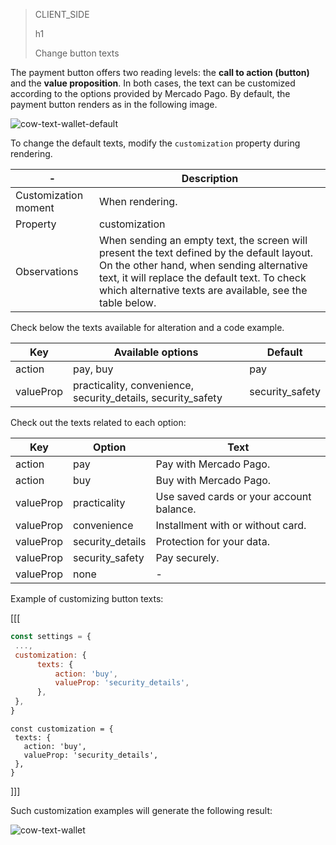 > CLIENT_SIDE
>
> h1
>
> Change button texts

The payment button offers two reading levels: the **call to action (button)** and the **value proposition**. In both cases, the text can be customized according to the options provided by Mercado Pago. By default, the payment button renders as in the following image.

![cow-text-wallet-default](cow/cow-text-wallet-default.en.jpg)

To change the default texts, modify the `customization` property during rendering.

| - | Description |
| --- |--- | 
| Customization moment | When rendering. |
| Property | customization |
| Observations | When sending an empty text, the screen will present the text defined by the default layout. On the other hand, when sending alternative text, it will replace the default text. To check which alternative texts are available, see the table below. |

Check below the texts available for alteration and a code example.

| Key | Available options | Default |
| --- |--- | --- | 
| action | pay, buy | pay |
| valueProp | practicality, convenience, security_details, security_safety | security_safety |

Check out the texts related to each option:

| Key | Option | Text |
| --- |--- | --- |
| action | pay | Pay with Mercado Pago. |
| action | buy | Buy with Mercado Pago. |
| valueProp | practicality| Use saved cards or your account balance. |
| valueProp | convenience | Installment with or without card. |
| valueProp | security_details | Protection for your data. |
| valueProp | security_safety| Pay securely. |
| valueProp | none | - |

Example of customizing button texts:

[[[
```Javascript
const settings = {
 ...,
 customization: {
      texts: {
          action: 'buy',
          valueProp: 'security_details',
      },
 },
}
```
```react-jsx
const customization = {
 texts: {
   action: 'buy',
   valueProp: 'security_details',
 },
}
```
]]]

Such customization examples will generate the following result:

![cow-text-wallet](cow/cow-text-wallet.en.jpg)